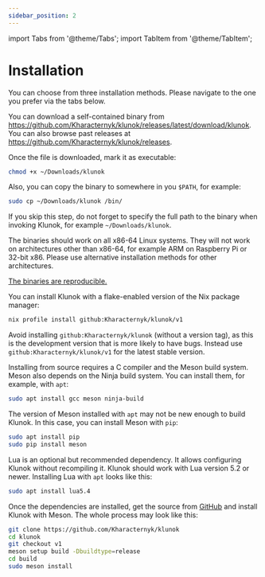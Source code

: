```yaml
---
sidebar_position: 2
---
```


import Tabs from '@theme/Tabs';
import TabItem from '@theme/TabItem';

# Installation

You can choose from three installation methods.
Please navigate to the one you prefer via the tabs below.

<Tabs queryString="method">
  <TabItem value="binary" label="Static binary">

You can download a self-contained binary from
https://github.com/Kharacternyk/klunok/releases/latest/download/klunok.
You can also browse past releases at https://github.com/Kharacternyk/klunok/releases.

Once the file is downloaded, mark it as executable:

```bash
chmod +x ~/Downloads/klunok
```

Also, you can copy the binary to somewhere in you `$PATH`, for example:

```bash
sudo cp ~/Downloads/klunok /bin/
```

If you skip this step,
do not forget to specify the full path to the binary when invoking Klunok, for example
`~/Downloads/klunok`.

The binaries should work on all x86-64 Linux systems.
They will not work on architectures other than x86-64,
for example ARM on Raspberry Pi or 32-bit x86.
Please use alternative installation methods for other architectures.

[The binaries are reproducible.](./advanced/security.md#static-binary-reproducibility)

  </TabItem>

  <TabItem value="nix" label="Nix flake">

You can install Klunok with a flake-enabled version of the Nix package manager:

```bash
nix profile install github:Kharacternyk/klunok/v1
```

Avoid installing `github:Kharacternyk/klunok` (without a version tag),
as this is the development version that is more likely to have bugs.
Instead use `github:Kharacternyk/klunok/v1` for the latest stable version.

  </TabItem>
  <TabItem value="source" label="From source">

Installing from source requires a C compiler and the Meson build system.
Meson also depends on the Ninja build system.
You can install them, for example, with `apt`:

```bash
sudo apt install gcc meson ninja-build
```

The version of Meson installed with `apt` may not be new enough to build Klunok.
In this case, you can install Meson with `pip`:

```bash
sudo apt install pip
sudo pip install meson
```

Lua is an optional but recommended dependency.
It allows configuring Klunok without recompiling it.
Klunok should work with Lua version 5.2 or newer.
Installing Lua with `apt` looks like this:

```bash
sudo apt install lua5.4
```

Once the dependencies are installed, get the source from
[GitHub](https://github.com/Kharacternyk/klunok) and install Klunok with Meson.
The whole process may look like this:

```bash
git clone https://github.com/Kharacternyk/klunok
cd klunok
git checkout v1
meson setup build -Dbuildtype=release
cd build
sudo meson install
```

  </TabItem>
</Tabs>
